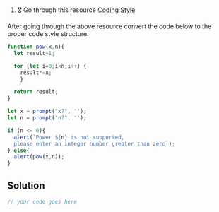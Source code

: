 1. 🎖 Go through this resource [Coding Style](http://javascript.info/coding-style)

After going through the above resource convert the code below to the proper code style structure.
```js
function pow(x,n){
  let result=1;

  for (let i=0;i<n;i++) {
    result*=x;
    }

  return result;
}

let x = prompt("x?", '');
let n = prompt("n?", '');

if (n <= 0){
  alert(`Power ${n} is not supported,
  please enter an integer number greater than zero`);
} else{
  alert(pow(x,n));
}

```

## Solution
```js
// your code goes here
```